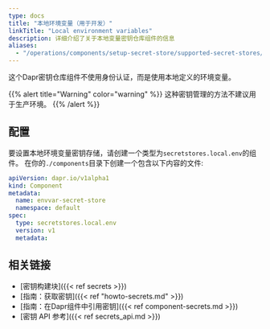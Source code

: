 ```yaml
---
type: docs
title: "本地环境变量（用于开发）"
linkTitle: "Local environment variables"
description: 详细介绍了关于本地变量密钥仓库组件的信息
aliases:
  - "/operations/components/setup-secret-store/supported-secret-stores/envvar-secret-store/"
---
```


这个Dapr密钥仓库组件不使用身份认证，而是使用本地定义的环境变量。

{{% alert title="Warning" color="warning" %}}
这种密钥管理的方法不建议用于生产环境。
{{% /alert %}}

## 配置

要设置本地环境变量密钥存储，请创建一个类型为`secretstores.local.env`的组件。 在你的`./components`目录下创建一个包含以下内容的文件:

```yaml
apiVersion: dapr.io/v1alpha1
kind: Component
metadata:
  name: envvar-secret-store
  namespace: default
spec:
  type: secretstores.local.env
  version: v1
  metadata:
```
## 相关链接
- [密钥构建块]({{< ref secrets >}})
- [指南：获取密钥]({{< ref "howto-secrets.md" >}})
- [指南：在Dapr组件中引用密钥]({{< ref component-secrets.md >}})
- [密钥 API 参考]({{< ref secrets_api.md >}})